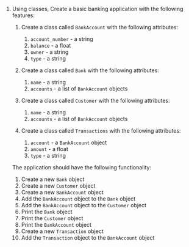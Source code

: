 1. Using classes, Create a basic banking application with the following features:

   1. Create a class called `BankAccount` with the following attributes:

      1. `account_number` - a string
      2. `balance` - a float
      3. `owner` - a string
      4. `type` - a string
   2. Create a class called `Bank` with the following attributes:

      1. `name` - a string
      2. `accounts` - a list of `BankAccount` objects
   3. Create a class called `Customer` with the following attributes:

      1. `name` - a string
      2. `accounts` - a list of `BankAccount` objects
   4. Create a class called `Transactions` with the following attributes:

      1. `account` - a `BankAccount` object
      2. `amount` - a float
      3. `type` - a string

   The application should have the following functionality:

   1. Create a new `Bank` object
   2. Create a new `Customer` object
   3. Create a new `BankAccount` object
   4. Add the `BankAccount` object to the `Bank` object
   5. Add the `BankAccount` object to the `Customer` object
   6. Print the `Bank` object
   7. Print the `Customer` object
   8. Print the `BankAccount` object
   9. Create a new `Transaction` object
   10. Add the `Transaction` object to the `BankAccount` object
